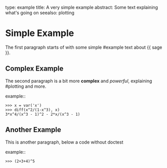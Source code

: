 type: example
title: A very simple example
abstract:
    Some text explaining what's going on
seealso:
    plotting

# Simple Example

The first paragraph starts of with some simple #example text
about {{ sage }}.

## Complex Example

The second paragraph is a bit more **complex** and _powerful_,
explaining #plotting and more.

example::

    >>> x = var('x')
    >>> diff(x^2/(1-x^3), x)
    3*x^4/(x^3 - 1)^2 - 2*x/(x^3 - 1)

## Another Example

This is another paragraph, below a code without doctest

example::

    >>> (2+3+4)^5
    